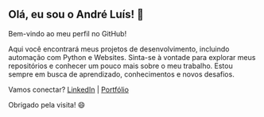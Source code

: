 Olá, eu sou o André Luís! 👋
-------------------------------------
Bem-vindo ao meu perfil no GitHub! 

Aqui você encontrará meus projetos de desenvolvimento, incluindo automação com Python e Websites. Sinta-se à vontade para explorar meus repositórios e conhecer um pouco mais sobre o meu trabalho. Estou sempre em busca de aprendizado, conhecimentos e novos desafios.

Vamos conectar? [LinkedIn](https://www.linkedin.com/in/andr%C3%A9-lu%C3%ADs-pedroza-tarrag%C3%B3-jaques-a05545222/) | [Portfólio](https://andrelptjaquesport.github.io)

Obrigado pela visita! 😄

